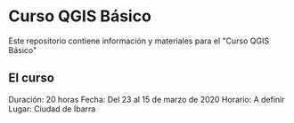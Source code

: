 # Curso QGIS Básico
Este repositorio contiene información y materiales para el "Curso QGIS Básico"

## El curso

Duración: 20 horas
Fecha: Del 23 al 15 de marzo de 2020
Horario: A definir
Lugar: Ciudad de Ibarra


